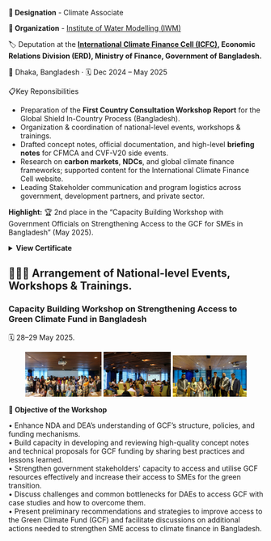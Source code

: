 **💼 Designation** - Climate Associate<br>

**🏢 Organization** - <a href="https://www.iwmbd.org/" target="_blank">Institute of Water Modelling (IWM)</a><br>

🏷️ Deputation at the <b><a href="https://climatefinance.erd.gov.bd/" target="_blank">International Climate Finance Cell (ICFC)</a>, Economic Relations Division (ERD), Ministry of Finance, Government of Bangladesh. </b><br>

📍 Dhaka, Bangladesh · 🗓️ Dec 2024 – May 2025

📋Key Reponsibilities

- Preparation of the **First Country Consultation Workshop Report** for the Global Shield In-Country Process (Bangladesh).
- Organization & coordination of national-level events, workshops & trainings.
- Drafted concept notes, official documentation, and high-level **briefing notes** for CFMCA and CVF-V20 side events.
- Research on **carbon markets**, **NDCs**, and global climate finance frameworks; supported content for the International Climate Finance Cell website.
- Leading Stakeholder communication and program logistics across government, development partners, and private sector.

**Highlight:** 🏆 2nd place in the “Capacity Building Workshop with Government Officials on Strengthening Access to the GCF for SMEs in Bangladesh” (May 2025).

<details>
  <summary><b>View Certificate</b></summary>
  <div align="center">
    <img src="Training%20on%20GCF.jpg"
         alt="Certificate: Capacity Building Workshop on GCF for SMEs, May 2025"
         width="60%">
  </div>
</details>

## 👩🏻‍💻 Arrangement of National-level Events, Workshops & Trainings. 

### Capacity Building Workshop on Strengthening Access to Green Climate Fund in Bangladesh
🗓️ 28–29 May 2025.

<p align="center">
  <img src="5.jpeg" width="30%"/>  <img src="6.jpeg" width="26.5%"/>  <img src="7.jpeg" width="29%"/>
</p>

**🧾 Objective of the Workshop** <br>

<p align="justify">
 
• Enhance NDA and DEA’s understanding of GCF’s structure, policies, and funding mechanisms. <br>
• Build capacity in developing and reviewing high-quality concept notes and technical proposals for GCF funding by sharing best practices and lessons learned. <br>
• Strengthen government stakeholders' capacity to access and utilise GCF resources effectively and increase their access to SMEs for the green transition. <br>
• Discuss challenges and common bottlenecks for DAEs to access GCF with case studies and how to overcome them.  <br>
• Present preliminary recommendations and strategies to improve access to the Green Climate Fund (GCF) and facilitate discussions on additional actions needed to strengthen SME access to climate finance in Bangladesh. <br>
</p>

